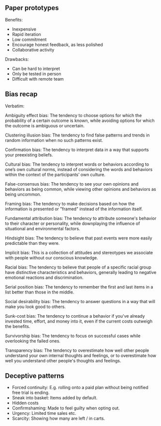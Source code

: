 ## Paper prototypes

Benefits:

- Inexpensive
- Rapid iteration
- Low commitment
- Encourage honest feedback, as less polished
- Collaborative activity

Drawbacks:

- Can be hard to interpret
- Only be tested in person
- Difficult with remote team

## Bias recap

Verbatim:

Ambiguity effect bias: The tendency to choose options for which the probability of a certain outcome is known, while avoiding options for which the outcome is ambiguous or uncertain.

Clustering illusion bias: The tendency to find false patterns and trends in random information when no such patterns exist.

Confirmation bias: The tendency to interpret data in a way that supports your preexisting beliefs.

Cultural bias: The tendency to interpret words or behaviors according to one’s own cultural norms, instead of considering the words and behaviors within the context of the participants’ own culture.

False-consensus bias: The tendency to see your own opinions and behaviors as being common, while viewing other opinions and behaviors as being uncommon.

Framing bias: The tendency to make decisions based on how the information is presented or "framed" instead of the information itself.

Fundamental attribution bias: The tendency to attribute someone's behavior to their character or personality, while downplaying the influence of situational and environmental factors.

Hindsight bias: The tendency to believe that past events were more easily predictable than they were.

Implicit bias: This is a collection of attitudes and stereotypes we associate with people without our conscious knowledge.

Racial bias: The tendency to believe that people of a specific racial group have distinctive characteristics and behaviors, generally leading to negative emotional reactions and discrimination.

Serial position bias: The tendency to remember the first and last items in a list better than those in the middle.

Social desirability bias: The tendency to answer questions in a way that will make you look good to others.

Sunk-cost bias: The tendency to continue a behavior if you've already invested time, effort, and money into it, even if the current costs outweigh the benefits.

Survivorship bias: The tendency to focus on successful cases while overlooking the failed ones.

Transparency bias: The tendency to overestimate how well other people understand your own internal thoughts and feelings, or to overestimate how well you understand other people's thoughts and feelings.

## Deceptive patterns

- Forced continuity: E.g. rolling onto a paid plan without being notified free trial is ending.
- Sneak into basket: Items added by default.
- Hidden costs
- Confirmshaming: Made to feel guilty when opting out.
- Urgency: Limited time sales etc.
- Scarcity: Showing how many are left / in carts.
